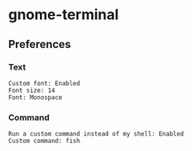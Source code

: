# gnome-terminal

## Preferences

### Text

```text
Custom font: Enabled
Font size: 14
Font: Monospace
```

### Command

```text
Run a custom command instead of my shell: Enabled
Custom command: fish
```
